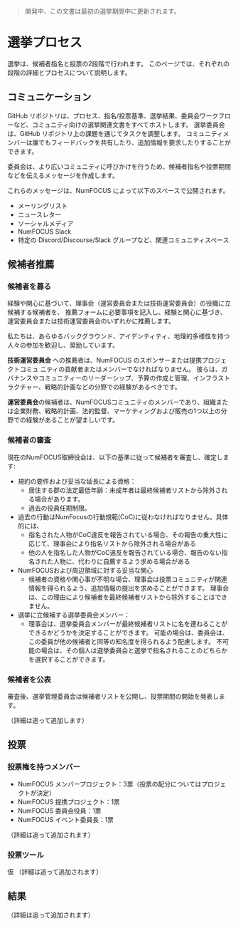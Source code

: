 > 開発中、この文書は最初の選挙期間中に更新されます。

# 選挙プロセス

選挙は、候補者指名と投票の2段階で行われます。
このページでは、それぞれの段階の詳細とプロセスについて説明します。

## コミュニケーション

GitHub リポジトリは、プロセス、指名/投票基準、選挙結果、委員会ワークフローなど、コミュニティ向けの選挙関連文書をすべてホストします。
選挙委員会は、GitHub リポジトリ上の課題を通じてタスクを調整します。
コミュニティメンバーは誰でもフィードバックを共有したり、追加情報を要求したりすることができます。

委員会は、より広いコミュニティに呼びかけを行うため、候補者指名や投票期間などを伝えるメッセージを作成します。

これらのメッセージは、NumFOCUS によって以下のスペースで公開されます。

- メーリングリスト
- ニュースレター
- ソーシャルメディア
- NumFOCUS Slack
- 特定の Discord/Discourse/Slack グループなど、関連コミュニティスペース

## 候補者推薦

### 候補者を募る

経験や関心に基づいて、理事会（運営委員会または技術運営委員会）の役職に立候補する候補者を、
推薦フォームに必要事項を記入し、経験と関心に基づき、運営委員会または技術運営委員会のいずれかに推薦します。

私たちは、あらゆるバックグラウンド、アイデンティティ、地理的多様性を持つ人々の参加を歓迎し、奨励しています。

**技術運営委員会** への推薦者は、NumFOCUS のスポンサーまたは提携プロジェクトコミュ ニティの貢献者またはメンバーでなければなりません。
彼らは、ガバナンスやコミュニティーのリーダーシップ、予算の作成と管理、インフラストラクチャー、戦略的計画などの分野での経験があるべきです。

**運営委員会**の候補者は、NumFOCUSコミュニティのメンバーであり、組織または企業財務、戦略的計画、法的監督、マーケティングおよび販売の1つ以上の分野での経験があることが望ましいです。

### 候補者の審査

現在のNumFOCUS取締役会は、以下の基準に従って候補者を審査し、確定します:

- 規約の要件および妥当な延長による資格：
  - 居住する郡の法定最低年齢：未成年者は最終候補者リストから除外される場合があります。
  - 過去の役員任期制限。
- 過去の行動はNumFocusの行動規範(CoC)に従わなければなりません。具体的には、
  - 指名された人物がCoC違反を報告されている場合、その報告の重大性に応じて、理事会により指名リストから除外される場合がある
  - 他の人を指名した人物がCoC違反を報告されている場合、報告のない指名された人物に、代わりに自薦するよう求める場合がある
- NumFOCUSおよび周辺領域に対する妥当な関心
  - 候補者の資格や関心事が不明な場合、理事会は投票コミュニティが関連情報を得られるよう、追加情報の提出を求めることができます。
    理事会は、この理由により候補者を最終候補者リストから除外することはできません。
- 選挙に立候補する選挙委員会メンバー：
  - 理事会は、選挙委員会メンバーが最終候補者リストに名を連ねることができるかどうかを決定することができます。
    可能の場合は、委員会は、この委員が他の候補者と同等の知名度を得られるよう配慮します。
    不可能の場合は、その個人は選挙委員会と選挙で指名されることのどちらかを選択することができます。

### 候補者を公表

審査後、選挙管理委員会は候補者リストを公開し、投票期間の開始を発表します。

（詳細は追って追加します）

## 投票

### 投票権を持つメンバー

- NumFOCUS メンバープロジェクト：3票（投票の配分についてはプロジェクトが決定）
- NumFOCUS 提携プロジェクト：1票
- NumFOCUS 委員会役員：1票
- NumFOCUS イベント委員長：1票

（詳細は追って追加されます）

### 投票ツール

仮
（詳細は追って追加されます）

## 結果

（詳細は追って追加されます）

<!-- Links -->

[nomination-form]: https://forms.gle/zNYGSYpoGQPZgQTZ8
[opavote]: https://opavote.com
